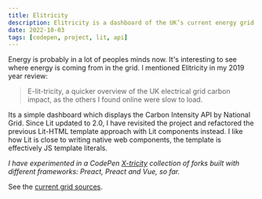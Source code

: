 ```yaml
---
title: Elitricity
description: Elitricity is a dashboard of the UK’s current energy grid sources, built with Lit 2.0 and the Carbon Intensity API by National Grid
date: 2022-10-03
tags: [codepen, project, lit, api]
---
```

Energy is probably in a lot of peoples minds now. It's interesting to see where energy is coming from in the grid. I mentioned <span translate="no">Elitricity</span> in my 2019 year review:

> E-lit-tricity, a quicker overview of the UK electrical grid carbon impact, as the others I found online were slow to load.

Its a simple dashboard which displays the Carbon Intensity API by National Grid. Since Lit updated to 2.0, I have revisited the project and refactored the previous Lit-HTML template approach with Lit components instead. I like how Lit is close to writing native web components, the template is effectively JS template literals.

_I have experimented in a CodePen [X-tricity](https://codepen.io/collection/nxmmwb) collection of forks built with different frameworks: Preact, Preact and Vue, so far._

See the [current grid sources](/elitricity/).
